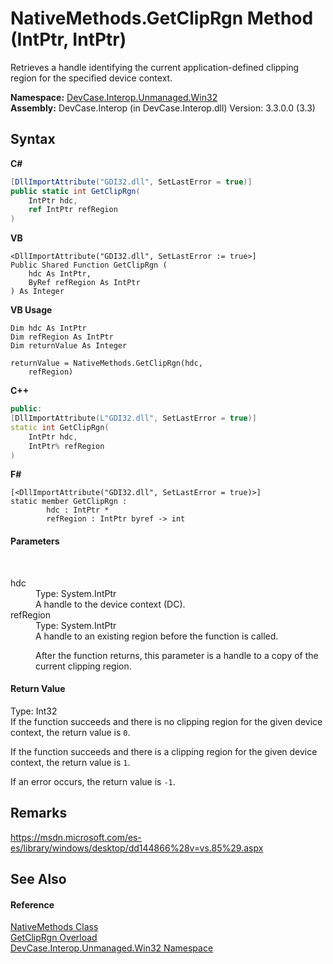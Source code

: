 # NativeMethods.GetClipRgn Method (IntPtr, IntPtr)
 

Retrieves a handle identifying the current application-defined clipping region for the specified device context.

**Namespace:**&nbsp;<a href="N_DevCase_Interop_Unmanaged_Win32">DevCase.Interop.Unmanaged.Win32</a><br />**Assembly:**&nbsp;DevCase.Interop (in DevCase.Interop.dll) Version: 3.3.0.0 (3.3)

## Syntax

**C#**<br />
``` C#
[DllImportAttribute("GDI32.dll", SetLastError = true)]
public static int GetClipRgn(
	IntPtr hdc,
	ref IntPtr refRegion
)
```

**VB**<br />
``` VB
<DllImportAttribute("GDI32.dll", SetLastError := true>]
Public Shared Function GetClipRgn ( 
	hdc As IntPtr,
	ByRef refRegion As IntPtr
) As Integer
```

**VB Usage**<br />
``` VB Usage
Dim hdc As IntPtr
Dim refRegion As IntPtr
Dim returnValue As Integer

returnValue = NativeMethods.GetClipRgn(hdc, 
	refRegion)
```

**C++**<br />
``` C++
public:
[DllImportAttribute(L"GDI32.dll", SetLastError = true)]
static int GetClipRgn(
	IntPtr hdc, 
	IntPtr% refRegion
)
```

**F#**<br />
``` F#
[<DllImportAttribute("GDI32.dll", SetLastError = true)>]
static member GetClipRgn : 
        hdc : IntPtr * 
        refRegion : IntPtr byref -> int 

```


#### Parameters
&nbsp;<dl><dt>hdc</dt><dd>Type: System.IntPtr<br />A handle to the device context (DC).</dd><dt>refRegion</dt><dd>Type: System.IntPtr<br />A handle to an existing region before the function is called. 

 After the function returns, this parameter is a handle to a copy of the current clipping region.</dd></dl>

#### Return Value
Type: Int32<br />If the function succeeds and there is no clipping region for the given device context, the return value is `0`. 

 If the function succeeds and there is a clipping region for the given device context, the return value is `1`. 

 If an error occurs, the return value is `-1`.

## Remarks
<a href="https://msdn.microsoft.com/es-es/library/windows/desktop/dd144866%28v=vs.85%29.aspx" target="_blank">https://msdn.microsoft.com/es-es/library/windows/desktop/dd144866%28v=vs.85%29.aspx</a>

## See Also


#### Reference
<a href="T_DevCase_Interop_Unmanaged_Win32_NativeMethods">NativeMethods Class</a><br /><a href="Overload_DevCase_Interop_Unmanaged_Win32_NativeMethods_GetClipRgn">GetClipRgn Overload</a><br /><a href="N_DevCase_Interop_Unmanaged_Win32">DevCase.Interop.Unmanaged.Win32 Namespace</a><br />